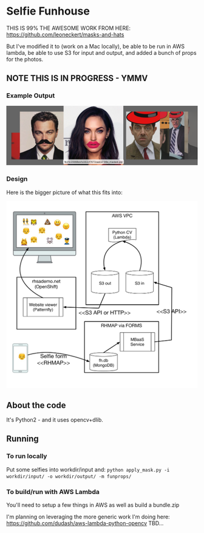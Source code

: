 # Selfie Funhouse

THIS IS 99% THE AWESOME WORK FROM HERE:
https://github.com/leoneckert/masks-and-hats

But I've modified it to (work on a Mac locally), be able to be run in AWS lambda, be able to use S3 for input and output, and added a bunch of props for the photos.

## NOTE THIS IS IN PROGRESS - YMMV

### Example Output
![selfiefunhouseoutput](.screenshots/example_2017-10-10.png)


### Design
Here is the bigger picture of what this fits into:

![selfiefunhousediagram](.design/selfiefunhouse.jpg)


## About the code
It's Python2 - and it uses opencv+dlib.


## Running
### To run locally
Put some selfies into workdir/input and:
```python apply_mask.py -i workdir/input/ -o workdir/output/ -m funprops/```

### To build/run with AWS Lambda
You'll need to setup a few things in AWS as well as build a bundle.zip

I'm planning on leveraging the more generic work I'm doing here: https://github.com/dudash/aws-lambda-python-opencv
TBD...
